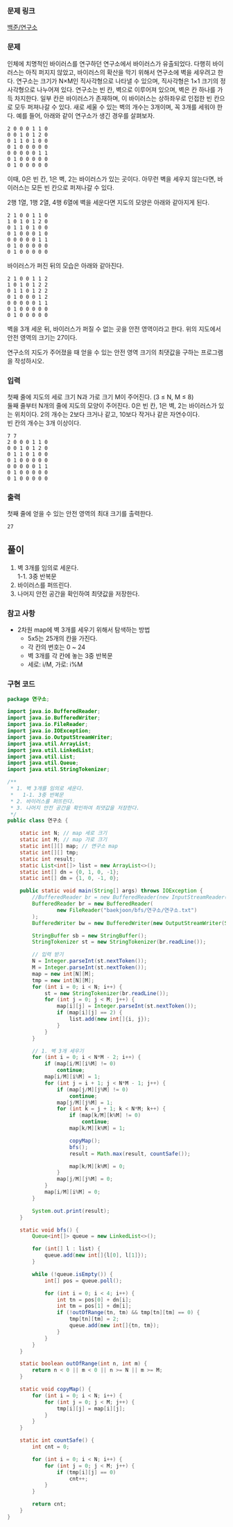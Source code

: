 ### 문제 링크
[백준/연구소](https://www.acmicpc.net/problem/14502)

### 문제
인체에 치명적인 바이러스를 연구하던 연구소에서 바이러스가 유출되었다. 다행히 바이러스는 아직 퍼지지 않았고, 바이러스의 확산을 막기 위해서 연구소에 벽을 세우려고 한다.
연구소는 크기가 N×M인 직사각형으로 나타낼 수 있으며, 직사각형은 1×1 크기의 정사각형으로 나누어져 있다. 연구소는 빈 칸, 벽으로 이루어져 있으며, 벽은 칸 하나를 가득 차지한다.
일부 칸은 바이러스가 존재하며, 이 바이러스는 상하좌우로 인접한 빈 칸으로 모두 퍼져나갈 수 있다. 새로 세울 수 있는 벽의 개수는 3개이며, 꼭 3개를 세워야 한다.
예를 들어, 아래와 같이 연구소가 생긴 경우를 살펴보자.
```
2 0 0 0 1 1 0
0 0 1 0 1 2 0
0 1 1 0 1 0 0
0 1 0 0 0 0 0
0 0 0 0 0 1 1
0 1 0 0 0 0 0
0 1 0 0 0 0 0
```
이때, 0은 빈 칸, 1은 벽, 2는 바이러스가 있는 곳이다. 아무런 벽을 세우지 않는다면, 바이러스는 모든 빈 칸으로 퍼져나갈 수 있다.

2행 1열, 1행 2열, 4행 6열에 벽을 세운다면 지도의 모양은 아래와 같아지게 된다.
```
2 1 0 0 1 1 0
1 0 1 0 1 2 0
0 1 1 0 1 0 0
0 1 0 0 0 1 0
0 0 0 0 0 1 1
0 1 0 0 0 0 0
0 1 0 0 0 0 0
```
바이러스가 퍼진 뒤의 모습은 아래와 같아진다.
```
2 1 0 0 1 1 2
1 0 1 0 1 2 2
0 1 1 0 1 2 2
0 1 0 0 0 1 2
0 0 0 0 0 1 1
0 1 0 0 0 0 0
0 1 0 0 0 0 0
```
벽을 3개 세운 뒤, 바이러스가 퍼질 수 없는 곳을 안전 영역이라고 한다. 위의 지도에서 안전 영역의 크기는 27이다.

연구소의 지도가 주어졌을 때 얻을 수 있는 안전 영역 크기의 최댓값을 구하는 프로그램을 작성하시오.

### 입력
첫째 줄에 지도의 세로 크기 N과 가로 크기 M이 주어진다. (3 ≤ N, M ≤ 8)  
둘째 줄부터 N개의 줄에 지도의 모양이 주어진다. 0은 빈 칸, 1은 벽, 2는 바이러스가 있는 위치이다. 2의 개수는 2보다 크거나 같고, 10보다 작거나 같은 자연수이다.  
빈 칸의 개수는 3개 이상이다.  

```
7 7
2 0 0 0 1 1 0
0 0 1 0 1 2 0
0 1 1 0 1 0 0
0 1 0 0 0 0 0
0 0 0 0 0 1 1
0 1 0 0 0 0 0
0 1 0 0 0 0 0
```



### 출력
첫째 줄에 얻을 수 있는 안전 영역의 최대 크기를 출력한다.  
```
27
```

## 풀이
1. 벽 3개를 임의로 세운다.  
  1-1. 3중 반복문
2. 바이러스를 퍼뜨린다.
3. 나머지 안전 공간을 확인하여 최댓값을 저장한다.

### 참고 사항
- 2차원 map에 벽 3개를 세우기 위해서 탐색하는 방법
  - 5x5는 25개의 칸을 가진다.
  - 각 칸의 번호는 0 ~ 24
  - 벽 3개를 각 칸에 놓는 3중 반복문
  - 세로: i/M, 가로: i%M

### 구현 코드
```java
package 연구소;

import java.io.BufferedReader;
import java.io.BufferedWriter;
import java.io.FileReader;
import java.io.IOException;
import java.io.OutputStreamWriter;
import java.util.ArrayList;
import java.util.LinkedList;
import java.util.List;
import java.util.Queue;
import java.util.StringTokenizer;

/**
 * 1. 벽 3개를 임의로 세운다.
 *   1-1. 3중 반복문
 * 2. 바이러스를 퍼뜨린다.
 * 3. 나머지 안전 공간을 확인하여 최댓값을 저장한다.
 */
public class 연구소 {

    static int N; // map 세로 크기
    static int M; // map 가로 크기
    static int[][] map; // 연구소 map
    static int[][] tmp;
    static int result;
    static List<int[]> list = new ArrayList<>();
    static int[] dn = {0, 1, 0, -1};
    static int[] dm = {1, 0, -1, 0};

    public static void main(String[] args) throws IOException {
        //BufferedReader br = new BufferedReader(new InputStreamReader(System.in));
        BufferedReader br = new BufferedReader(
                new FileReader("baekjoon/bfs/연구소/연구소.txt")
        );
        BufferedWriter bw = new BufferedWriter(new OutputStreamWriter(System.out));

        StringBuffer sb = new StringBuffer();
        StringTokenizer st = new StringTokenizer(br.readLine());

        // 입력 받기
        N = Integer.parseInt(st.nextToken());
        M = Integer.parseInt(st.nextToken());
        map = new int[N][M];
        tmp = new int[N][M];
        for (int i = 0; i < N; i++) {
            st = new StringTokenizer(br.readLine());
            for (int j = 0; j < M; j++) {
                map[i][j] = Integer.parseInt(st.nextToken());
                if (map[i][j] == 2) {
                    list.add(new int[]{i, j});
                }
            }
        }

        // 1. 벽 3개 세우기
        for (int i = 0; i < N*M - 2; i++) {
            if (map[i/M][i%M] != 0)
                continue;
            map[i/M][i%M] = 1;
            for (int j = i + 1; j < N*M - 1; j++) {
                if (map[j/M][j%M] != 0)
                    continue;
                map[j/M][j%M] = 1;
                for (int k = j + 1; k < N*M; k++) {
                    if (map[k/M][k%M] != 0)
                        continue;
                    map[k/M][k%M] = 1;

                    copyMap();
                    bfs();
                    result = Math.max(result, countSafe());

                    map[k/M][k%M] = 0;
                }
                map[j/M][j%M] = 0;
            }
            map[i/M][i%M] = 0;
        }

        System.out.print(result);
    }

    static void bfs() {
        Queue<int[]> queue = new LinkedList<>();

        for (int[] l : list) {
            queue.add(new int[]{l[0], l[1]});
        }

        while (!queue.isEmpty()) {
            int[] pos = queue.poll();

            for (int i = 0; i < 4; i++) {
                int tn = pos[0] + dn[i];
                int tm = pos[1] + dm[i];
                if (!outOfRange(tn, tm) && tmp[tn][tm] == 0) {
                    tmp[tn][tm] = 2;
                    queue.add(new int[]{tn, tm});
                }
            }
        }
    }

    static boolean outOfRange(int n, int m) {
        return n < 0 || m < 0 || n >= N || m >= M;
    }

    static void copyMap() {
        for (int i = 0; i < N; i++) {
            for (int j = 0; j < M; j++) {
                tmp[i][j] = map[i][j];
            }
        }
    }

    static int countSafe() {
        int cnt = 0;

        for (int i = 0; i < N; i++) {
            for (int j = 0; j < M; j++) {
                if (tmp[i][j] == 0)
                    cnt++;
            }
        }

        return cnt;
    }
}
```